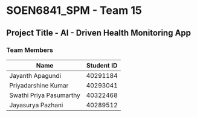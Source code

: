 # SOEN6841_SPM - Team 15
## Project Title - AI - Driven Health Monitoring App

### Team Members
| Name                     | Student ID  |
|--------------------------|-------------|
| Jayanth Apagundi          | 40291184    |
| Priyadarshine Kumar       | 40293041    |
| Swathi Priya Pasumarthy   | 40322468    |
| Jayasurya Pazhani         | 40289512    |

